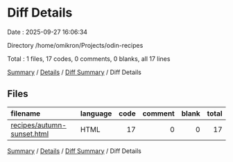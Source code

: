 # Diff Details

Date : 2025-09-27 16:06:34

Directory /home/omikron/Projects/odin-recipes

Total : 1 files,  17 codes, 0 comments, 0 blanks, all 17 lines

[Summary](results.md) / [Details](details.md) / [Diff Summary](diff.md) / Diff Details

## Files
| filename | language | code | comment | blank | total |
| :--- | :--- | ---: | ---: | ---: | ---: |
| [recipes/autumn-sunset.html](/recipes/autumn-sunset.html) | HTML | 17 | 0 | 0 | 17 |

[Summary](results.md) / [Details](details.md) / [Diff Summary](diff.md) / Diff Details